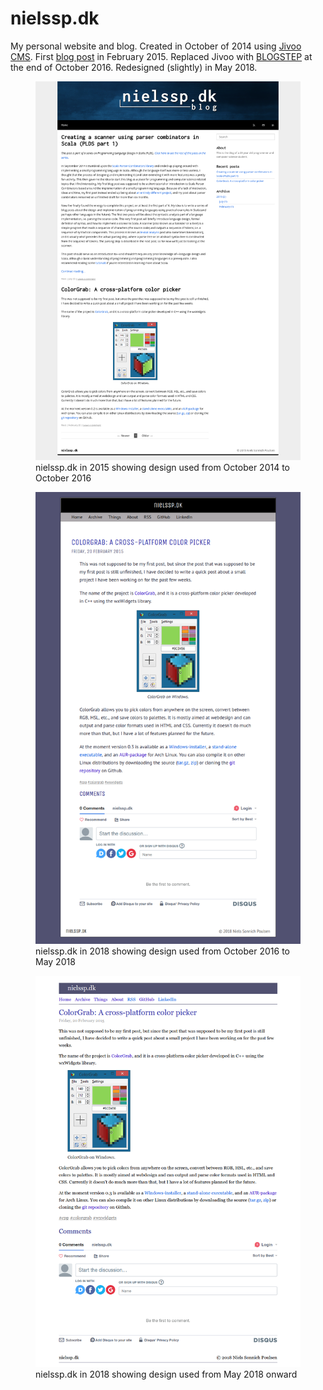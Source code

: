# nielssp.dk
My personal website and blog. Created in October of 2014 using [Jivoo CMS](bs:/things/jivoo). First [blog post](bs:/2015/02/colorgrab-a-crossplatform-color-picker) in February 2015. Replaced Jivoo with [BLOGSTEP](bs:/things/blogstep) at the end of October 2016. Redesigned (slightly) in May 2018.

<figure>
<img src="../../images/nielssp.dk/2015.png" alt="2015"/>
<figcaption>nielssp.dk in 2015 showing design used from October 2014 to October 2016</figcaption>
</figure>

<figure>
<img src="../../images/nielssp.dk/2018.png" alt="2018"/>
<figcaption>nielssp.dk in 2018 showing design used from October 2016 to May 2018</figcaption>
</figure>

<figure>
<img src="../../images/nielssp.dk/2018redesign.png" alt="2018 redesign"/>
<figcaption>nielssp.dk in 2018 showing design used from May 2018 onward</figcaption>
</figure>